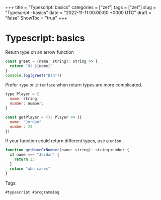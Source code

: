 +++
title = "Typescript: basics"
categories = ["zet"]
tags = ["zet"]
slug = "Typescript:-basics"
date = "2022-11-11 00:00:00 +0000 UTC"
draft = "false"
ShowToc = "true"
+++

# Typescript: basics

Return type on an arrow function

```js
const greet = (name: string): string => {
  return `Hi ${name}`
}
console.log(greet("Dan"))
```

Prefer `type` or `interface` when return types are more complicated.

```js
type Player = {
  name: string;
  number: number;
}

const getPlayer = (): Player => ({
  name: "Jordan"
  number: 23
})
```

If your function could return different types, use a `union`

```js
function getNameOrNumber(name: string): string|number {
  if name === "Jordan" {
    return 23
  }
  return "who cares"
}
```

Tags:

    #typescript #programming
